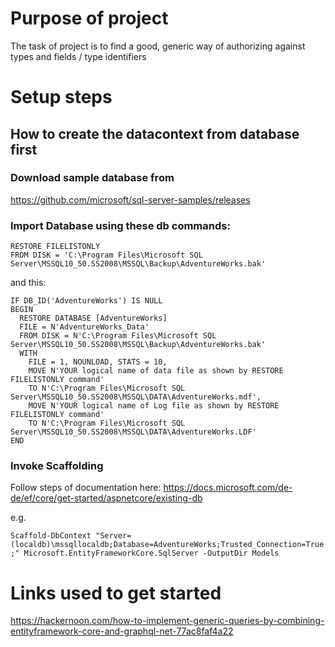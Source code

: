 # Purpose of project
The task of project is to find a good, generic way of authorizing against types and fields / type identifiers

# Setup steps
## How to create the datacontext from database first

### Download sample database from
https://github.com/microsoft/sql-server-samples/releases

### Import Database using these db commands:
```
RESTORE FILELISTONLY 
FROM DISK = 'C:\Program Files\Microsoft SQL Server\MSSQL10_50.SS2008\MSSQL\Backup\AdventureWorks.bak'
```

and this:
```
IF DB_ID('AdventureWorks') IS NULL 
BEGIN
  RESTORE DATABASE [AdventureWorks]
  FILE = N'AdventureWorks_Data'
  FROM DISK = N'C:\Program Files\Microsoft SQL Server\MSSQL10_50.SS2008\MSSQL\Backup\AdventureWorks.bak'
  WITH 
    FILE = 1, NOUNLOAD, STATS = 10,
    MOVE N'YOUR logical name of data file as shown by RESTORE FILELISTONLY command'
    TO N'C:\Program Files\Microsoft SQL Server\MSSQL10_50.SS2008\MSSQL\DATA\AdventureWorks.mdf',
    MOVE N'YOUR logical name of Log file as shown by RESTORE FILELISTONLY command'
    TO N'C:\Program Files\Microsoft SQL Server\MSSQL10_50.SS2008\MSSQL\DATA\AdventureWorks.LDF'
END
```

### Invoke Scaffolding
Follow steps of documentation here:
https://docs.microsoft.com/de-de/ef/core/get-started/aspnetcore/existing-db

e.g. 

`Scaffold-DbContext "Server=(localdb)\mssqllocaldb;Database=AdventureWorks;Trusted_Connection=True;" Microsoft.EntityFrameworkCore.SqlServer -OutputDir Models`

# Links used to get started

https://hackernoon.com/how-to-implement-generic-queries-by-combining-entityframework-core-and-graphql-net-77ac8faf4a22

